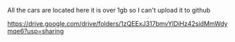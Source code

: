 All the cars are located here it is over 1gb so I can't upload it to github

https://drive.google.com/drive/folders/1zQEExJ317bmvYlDiHz42sidMmWdymqe6?usp=sharing
